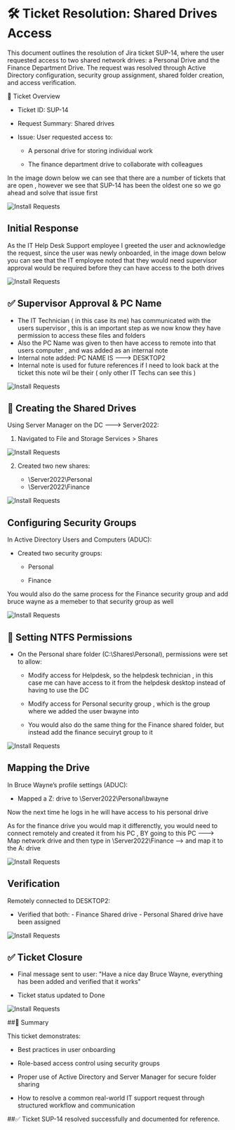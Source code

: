 # 🛠️ Ticket Resolution: Shared Drives Access

This document outlines the resolution of Jira ticket SUP-14, where the user requested access to two shared network drives: a Personal Drive and the Finance Department Drive. The request was resolved through Active Directory configuration, security group assignment, shared folder creation, and access verification.


🎫 Ticket Overview

- Ticket ID: SUP-14

- Request Summary: Shared drives

- Issue: User requested access to:

    - A personal drive for storing individual work

    - The finance department drive to collaborate with colleagues
 
In the image down below we can see that there are a number of tickets that are open , however we see that SUP-14 has been the oldest one so we go ahead and solve that issue first
 
![Install Requests](./project2/solv1.7.png)


## Initial Response 

As the IT Help Desk Support employee I greeted the user and acknowledge the request, since the user was newly onboarded, in the image down below you can see that the IT employee noted that they would need supervisor approval would be required before they can have access to the both drives 

![Install Requests](./project2/solv1.8.png)


## ✅ Supervisor Approval & PC Name

- The IT Technician ( in this case its me) has communicated with the users supervisor , this is an important step as we now know they have permission to access these files and folders
- Also the PC Name was given to then have access to remote into that users computer , and was added as an internal note
- Internal note added: PC NAME IS ---> DESKTOP2
- Internal note is used for future references if I need to look back at the ticket this note wil be their ( only other IT Techs can see this )

![Install Requests](./project2/solv1.9.png)


## 📁 Creating the Shared Drives

Using Server Manager on the DC ---> Server2022: 

1. Navigated to File and Storage Services > Shares


![Install Requests](./project2/solv1.1.png)



2. Created two new shares:

   - \\Server2022\Personal
   - \\Server2022\Finance
  
![Install Requests](./project2/solv1.3.png)



## Configuring Security Groups

In Active Directory Users and Computers (ADUC):

- Created two security groups:

  - Personal

  - Finance

You would also do the same process for the Finance security group and add bruce wayne as a memeber to that security group as well 


![Install Requests](./project2/solv1.4.png)

## 🔐 Setting NTFS Permissions

- On the Personal share folder (C:\Shares\Personal), permissions were set to allow:

    - Modify access for Helpdesk, so the helpdesk technician , in this case me can have access to it from the helpdesk desktop instead of having to use the DC 

    - Modify access for Personal security group , which is the group where we added the user bwayne into
 
    - You would also do the same thing for the Finance shared folder, but instead add the finance secuiryt group to it 



![Install Requests](./project2/solv1.5.png)




## Mapping the Drive

In Bruce Wayne’s profile settings (ADUC):

- Mapped a Z: drive to \\Server2022\Personal\bwayne

Now the next time he logs in he will have access to his personal drive 


As for the finance drive  you would map it differenctly, you would need to connect remotely and created it from his PC , BY going to this PC ---> Map network drive and then type in \\Server2022\Finance --> and map it to the A: drive 


![Install Requests](./project2/solv1.6.png)


## Verification

Remotely connected to DESKTOP2:

- Verified that both:
      - Finance Shared drive
      - Personal Shared drive have been assigned

 ![Install Requests](./project2/done1.png)



 
## ✅ Ticket Closure

- Final message sent to user: "Have a nice day Bruce Wayne, everything has been added and verified that it works"

- Ticket status updated to Done

 ![Install Requests](./project2/solv1.10.png)


##📌 Summary

This ticket demonstrates:

  - Best practices in user onboarding
    
  - Role-based access control using security groups
  
  - Proper use of Active Directory and Server Manager for secure folder sharing
  
  - How to resolve a common real-world IT support request through structured workflow and communication

  
##✅ Ticket SUP-14 resolved successfully and documented for reference.






